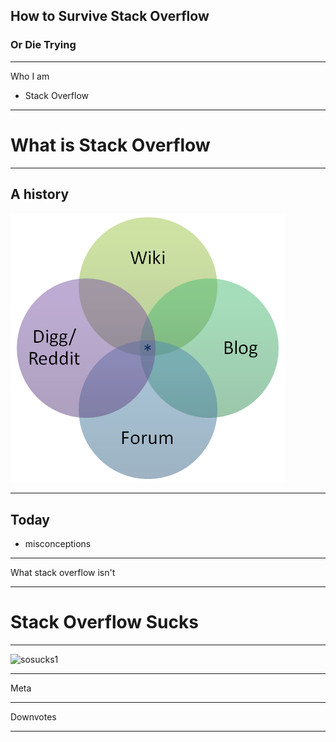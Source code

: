 
## How to Survive Stack Overflow
### Or Die Trying

---

Who I am
  - Stack Overflow

---

# What is Stack Overflow

---

## A history

![Logo](https://github.com/meagar/something/raw/fda779b539617af384b46f1f1504069ec336f7f8/assets/venn.png)


---

## Today


  - misconceptions

---

What stack overflow isn't

---

# Stack Overflow Sucks

---

![sosucks1]()

---

Meta

---

Downvotes

---
